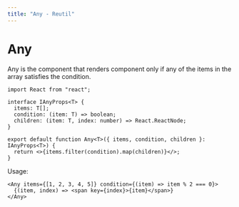 ```yaml
---
title: "Any - Reutil"
---
```


# Any

Any is the component that renders component only if any of the items in the array satisfies the condition.

```tsx
import React from "react";

interface IAnyProps<T> {
  items: T[];
  condition: (item: T) => boolean;
  children: (item: T, index: number) => React.ReactNode;
}

export default function Any<T>({ items, condition, children }: IAnyProps<T>) {
  return <>{items.filter(condition).map(children)}</>;
}
```

Usage:

```tsx
<Any items={[1, 2, 3, 4, 5]} condition={(item) => item % 2 === 0}>
  {(item, index) => <span key={index}>{item}</span>}
</Any>
```
